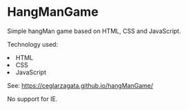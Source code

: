 # HangManGame

Simple hangMan game based on HTML, CSS and JavaScript.

Technology used:

<li>HTML</li>
<li>CSS</li>
<li>JavaScript</li>

See: https://ceglarzagata.github.io/hangManGame/


No support for IE.